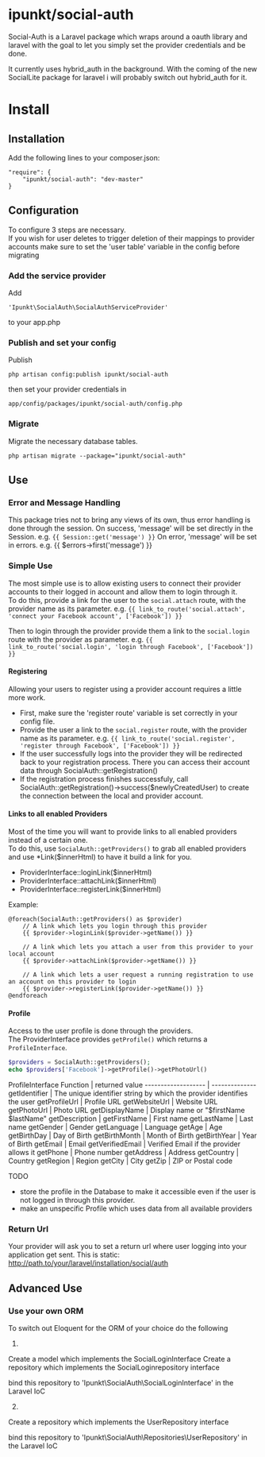 ipunkt/social-auth
============

Social-Auth is a Laravel package which wraps around a oauth library and laravel with the goal to let you simply
set the provider credentials and be done.

It currently uses hybrid_auth in the background.
With the coming of the new SocialLite package for laravel i will probably switch out hybrid_auth for it.


# Install

## Installation

Add the following lines to your composer.json:

    "require": {
        "ipunkt/social-auth": "dev-master"
    }

## Configuration

To configure 3 steps are necessary.  
If you wish for user deletes to trigger deletion of their mappings to provider accounts make sure to set the
'user table' variable in the config before migrating

### Add the service provider
Add 

    'Ipunkt\SocialAuth\SocialAuthServiceProvider'


to your app.php

### Publish and set your config

Publish

    php artisan config:publish ipunkt/social-auth

then set your provider credentials in

    app/config/packages/ipunkt/social-auth/config.php

### Migrate
Migrate the necessary database tables.

    php artisan migrate --package="ipunkt/social-auth"
    
## Use

### Error and Message Handling
This package tries not to bring any views of its own, thus error handling is done through the session.
On success, 'message' will be set directly in the Session. e.g. `{{ Session::get('message') }}`
On error, 'message' will be set in errors. e.g. {{ $errors->first('message') }}

### Simple Use

The most simple use is to allow existing users to connect their provider accounts to their logged in account and allow
them to login through it.  
To do this, provide a link for the user to the `social.attach` route, with the provider name as its parameter. e.g.
`{{ link_to_route('social.attach', 'connect your Facebook account', ['Facebook']) }}`

Then to login through the provider provide them a link to the `social.login` route with the provider as parameter. e.g.
`{{ link_to_route('social.login', 'login through Facebook', ['Facebook']) }}`

#### Registering

Allowing your users to register using a provider account requires a little more work.  

- First, make sure the 'register route' variable is set correctly in your config file.  
- Provide the user a link to the `social.register` route, with the provider name as its parameter. e.g.
    `{{ link_to_route('social.register', 'register through Facebook', ['Facebook']) }}`
- If the user successfully logs into the provider they will be redirected back to your registration process. There you
    can access their account data through SocialAuth::getRegistration()
- If the registration process finishes successfuly, call SocialAuth::getRegistration()->success($newlyCreatedUser) to
    create the connection between the local and provider account.

#### Links to all enabled Providers
Most of the time you will want to provide links to all enabled providers instead of a certain one.  
To do this, use `SocialAuth::getProviders()` to grab all enabled providers and use *Link($innerHtml) to have it build a link
for you.  

- ProviderInterface::loginLink($innerHtml)
- ProviderInterface::attachLink($innerHtml)
- ProviderInterface::registerLink($innerHtml)

Example:

```blade
@foreach(SocialAuth::getProviders() as $provider)
    // A link which lets you login through this provider
    {{ $provider->loginLink($provider->getName()) }}
    
    // A link which lets you attach a user from this provider to your local account
    {{ $provider->attachLink($provider->getName()) }}
    
    // A link which lets a user request a running registration to use an account on this provider to login
    {{ $provider->registerLink($provider->getName()) }}
@endforeach
```

#### Profile
Access to the user profile is done through the providers.  
The ProviderInterface provides `getProfile()` which returns a `ProfileInterface`.

```php
$providers = SocialAuth::getProviders();
echo $providers['Facebook']->getProfile()->getPhotoUrl()
```

ProfileInterface
Function            | returned value
------------------- | --------------
getIdentifier	    | The unique identifier string by which the provider identifies the user
getProfileUrl	    | Profile URL
getWebsiteUrl	    | Website URL
getPhotoUrl	        | Photo URL
getDisplayName	    | Display name or "$firstName $lastName"
getDescription	    | 
getFirstName	    | First name
getLastName	        | Last name
getGender	        | Gender
getLanguage	        | Language
getAge	            | Age
getBirthDay	        | Day of Birth
getBirthMonth	    | Month of Birth
getBirthYear	    | Year of Birth
getEmail	        | Email
getVerifiedEmail	| Verified Email if the provider allows it
getPhone	        | Phone number
getAddress	        | Address
getCountry	        | Country
getRegion	        | Region
getCity	            | City
getZip	            | ZIP or Postal code

TODO
- store the profile in the Database to make it accessible even if the user is not logged in through this provider.
- make an unspecific Profile which uses data from all available providers

### Return Url
Your provider will ask you to set a return url where user logging into your application get sent.
This is static: http://path.to/your/laravel/installation/social/auth

## Advanced Use

### Use your own ORM

To switch out Eloquent for the ORM of your choice do the following

1.
Create a model which implements the SocialLoginInterface
Create a repository which implements the SocialLoginrepository interface

bind this repository to 'Ipunkt\SocialAuth\SocialLoginInterface' in the Laravel IoC

2.
Create a repository which implements the UserRepository interface

bind this repository to 'Ipunkt\SocialAuth\Repositories\UserRepository' in the Laravel IoC
